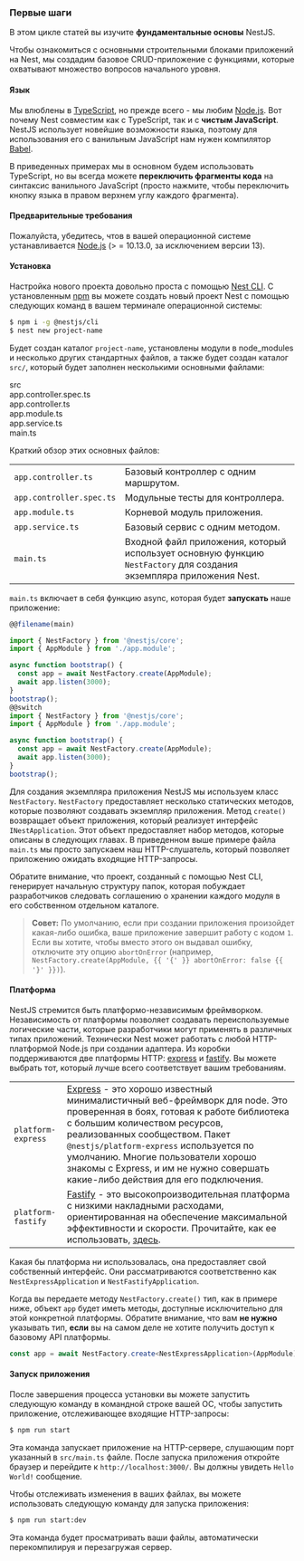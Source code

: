 ### Первые шаги

В этом цикле статей вы изучите **фундаментальные основы** NestJS.

Чтобы ознакомиться с основными строительными блоками приложений на Nest, мы создадим базовое CRUD-приложение с функциями, которые охватывают множество вопросов начального уровня.

#### Язык

Мы влюблены в [TypeScript](https://www.typescriptlang.org/), но прежде всего - мы любим [Node.js](https://nodejs.org/en/). Вот почему Nest совместим как с TypeScript, так и с **чистым JavaScript**. NestJS использует новейшие возможности языка, поэтому для использования его с ванильным JavaScript нам нужен компилятор [Babel](https://babeljs.io/).

В приведенных примерах мы в основном будем использовать TypeScript, но вы всегда можете **переключить фрагменты кода** на синтаксис ванильного JavaScript (просто нажмите, чтобы переключить кнопку языка в правом верхнем углу каждого фрагмента).

#### Предварительные требования

Пожалуйста, убедитесь, чтов в вашей операционной системе устанавливается [Node.js](https://nodejs.org/) (> = 10.13.0, за исключением версии 13).

#### Установка

Настройка нового проекта довольно проста с помощью [Nest CLI](/cli/overview). С установленным [npm](https://www.npmjs.com/) вы можете создать новый проект Nest с помощью следующих команд в вашем терминале операционной системы:

```bash
$ npm i -g @nestjs/cli
$ nest new project-name
```

Будет создан каталог `project-name`, установлены модули в node_modules и несколько других стандартных файлов, а также будет создан каталог `src/`, который будет заполнен несколькими основными файлами:

<div class="file-tree">
  <div class="item">src</div>
  <div class="children">
    <div class="item">app.controller.spec.ts</div>
    <div class="item">app.controller.ts</div>
    <div class="item">app.module.ts</div>
    <div class="item">app.service.ts</div>
    <div class="item">main.ts</div>
  </div>
</div>

Краткий обзор этих основных файлов:

|||
| --- | --- |
| `app.controller.ts`      | Базовый контроллер с одним маршрутом.                                                                             |
| `app.controller.spec.ts` | Модульные тесты для контроллера.                                                                                  |
| `app.module.ts`          | Корневой модуль приложения.                                                                                 |
| `app.service.ts`         | Базовый сервис с одним методом.                                                                               |
| `main.ts`                | Входной файл приложения, который использует основную функцию `NestFactory` для создания экземпляра приложения Nest. |

`main.ts` включает в себя функцию async, которая будет **запускать** наше приложение:

```typescript
@@filename(main)

import { NestFactory } from '@nestjs/core';
import { AppModule } from './app.module';

async function bootstrap() {
  const app = await NestFactory.create(AppModule);
  await app.listen(3000);
}
bootstrap();
@@switch
import { NestFactory } from '@nestjs/core';
import { AppModule } from './app.module';

async function bootstrap() {
  const app = await NestFactory.create(AppModule);
  await app.listen(3000);
}
bootstrap();
```

Для создания экземпляра приложения NestJS мы используем класс `NestFactory`. `NestFactory` предоставляет несколько статических методов, которые позволяют создавать экземпляр приложения. Метод `create()` возвращает объект приложения, который реализует интерфейс `INestApplication`. Этот объект предоставляет набор методов, которые описаны в следующих главах. В приведенном выше примере файла `main.ts` мы просто запускаем наш HTTP-слушатель, который позволяет приложению ожидать входящие HTTP-запросы.

Обратите внимание, что проект, созданный с помощью Nest CLI, генерирует начальную структуру папок, которая побуждает разработчиков следовать соглашению о хранении каждого модуля в его собственном отдельном каталоге.

> **Совет:** По умолчанию, если при создании приложения произойдет какая-либо ошибка, ваше приложение завершит работу с кодом `1`. Если вы хотите, чтобы вместо этого он выдавал ошибку, отключите эту опцию `abortOnError` (например, `NestFactory.create(AppModule, {{ '{' }} abortOnError: false {{ '}' }})`).

#### Платформа

NestJS стремится быть платформо-независимым фреймворком. Независимость от платформы позволяет создавать переиспользуемые логические части, которые разработчики могут применять в различных типах приложений. Технически Nest может работать с любой HTTP-платформой Node.js при создании адаптера. Из коробки поддерживаются две платформы HTTP: [express](https://expressjs.com/) и [fastify](https://www.fastify.io). Вы можете выбрать тот, который лучше всего соответствует вашим требованиям.

|||
| --- | --- |
| `platform-express` | [Express](https://expressjs.com/) - это хорошо известный минималистичный веб-фреймворк для node. Это проверенная в боях, готовая к работе библиотека с большим количеством ресурсов, реализованных сообществом. Пакет `@nestjs/platform-express` используется по умолчанию. Многие пользователи хорошо знакомы с Express, и им не нужно совершать какие-либо действия для его подключения. |
| `platform-fastify` | [Fastify](https://www.fastify.io/) - это высокопроизводительная платформа с низкими накладными расходами, ориентированная на обеспечение максимальной эффективности и скорости. Прочитайте, как ее использовать, [здесь](/techniques/performance). |

Какая бы платформа ни использовалась, она предоставляет свой собственный интерфейс. Они рассматриваются соответственно как `NestExpressApplication` и `NestFastifyApplication`.

Когда вы передаете методу `NestFactory.create()` тип, как в примере ниже, объект `app` будет иметь методы, доступные исключительно для этой конкретной платформы. Обратите внимание, что вам **не нужно** указывать тип, **если** вы на самом деле не хотите получить доступ к базовому API платформы.

```typescript
const app = await NestFactory.create<NestExpressApplication>(AppModule);
```

#### Запуск приложения

После завершения процесса установки вы можете запустить следующую команду в командной строке вашей ОС, чтобы запустить приложение, отслеживающее входящие HTTP-запросы:

```bash
$ npm run start
```

Эта команда запускает приложение на HTTP-сервере, слушающим порт указанный в `src/main.ts` файле. После запуска приложения откройте браузер и перейдите к `http://localhost:3000/`. Вы должны увидеть `Hello World!` сообщение.

Чтобы отслеживать изменения в ваших файлах, вы можете использовать следующую команду для запуска приложения:

```bash
$ npm run start:dev
```

Эта команда будет просматривать ваши файлы, автоматически перекомпилируя и перезагружая сервер.